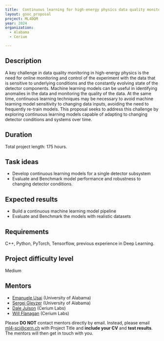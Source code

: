 ```yaml
---
title:  Continuous learning for high-energy physics data quality monitoring
layout: gsoc_proposal
project: ML4DQM
year: 2024
organization:
  - Alabama
  - Cerium

---
```


## Description


A key challenge in data quality monitoring in high-energy physics is the need for online monitoring and control of the experiment with the data that is sensitive to underlying conditions and the constantly evolving state of the detector components. Machine learning models can be useful in identifying anomalies in the data and monitoring the quality of the data. At the same time, continuous learning techniques may be necessary to avoid machine learning model sensitivity to changing data inputs, avoiding the need to frequently re-train models. This proposal seeks to address this challenge by exploring continuous learning models capable of adapting to changing detector conditions and systems over time. 

## Duration

Total project length: 175 hours.

## Task ideas
 * Develop continuous learning models for a single detector subsystem
 * Evaluate and Benchmark model performance and robustness to changing detector conditions. 

## Expected results
 * Build a continuous machine learning model pipeline
 * Evaluate and Benchmark the models with realistic datasets

## Requirements
C++, Python, PyTorch, Tensorflow, previous experience in Deep Learning.

## Project difficulty level
Medium

## Mentors
  * [Emanuele Usai](mailto:ml4-sci@cern.ch) (University of Alabama)
  * [Sergei Gleyzer](mailto:ml4-sci@cern.ch) (University of Alabama)
  * [Dale Julson](mailto:ml4-sci@cern.ch) (Cerium Labs)
  * [Will Flanagan](mailto:ml4-sci@cern.ch) (Cerium Labs)


<!-- ## Test
Solve the evaluation task(s) for any of the other projects in the ML4SCI umbrella organization.  Please send us your CV and a link to all your completed work (github repo, Jupyter notebook + pdf of Jupyter notebook with output) to [ml4-sci@cern.ch](mailto:ml4-sci@cern.ch) with Evaluation Test: ML4DQM in the title. In the email specify which evaluation test(s) you solved.  -->

Please **DO NOT** contact mentors directly by email. Instead, please email [ml4-sci@cern.ch](mailto:ml4-sci@cern.ch) with Project Title and **include your CV** and **test results**. The mentors will then get in touch with you.


